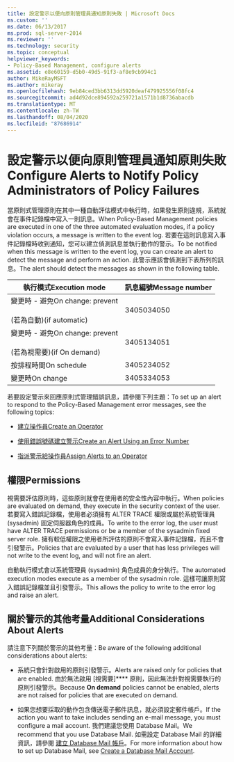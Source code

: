 ```yaml
---
title: 設定警示以便向原則管理員通知原則失敗 | Microsoft Docs
ms.custom: ''
ms.date: 06/13/2017
ms.prod: sql-server-2014
ms.reviewer: ''
ms.technology: security
ms.topic: conceptual
helpviewer_keywords:
- Policy-Based Management, configure alerts
ms.assetid: e8e60159-d5b0-49d5-91f3-af8e9cb994c1
author: MikeRayMSFT
ms.author: mikeray
ms.openlocfilehash: 9eb84ced3bb6313dd5920deaf479925556f08fc4
ms.sourcegitcommit: ad4d92dce894592a259721a1571b1d8736abacdb
ms.translationtype: MT
ms.contentlocale: zh-TW
ms.lasthandoff: 08/04/2020
ms.locfileid: "87686914"
---
```

# <a name="configure-alerts-to-notify-policy-administrators-of-policy-failures"></a><span data-ttu-id="bec8d-102">設定警示以便向原則管理員通知原則失敗</span><span class="sxs-lookup"><span data-stu-id="bec8d-102">Configure Alerts to Notify Policy Administrators of Policy Failures</span></span>
  <span data-ttu-id="bec8d-103">當原則式管理原則在其中一種自動評估模式中執行時，如果發生原則違規，系統就會在事件記錄檔中寫入一則訊息。</span><span class="sxs-lookup"><span data-stu-id="bec8d-103">When Policy-Based Management policies are executed in one of the three automated evaluation modes, if a policy violation occurs, a message is written to the event log.</span></span> <span data-ttu-id="bec8d-104">若要在這則訊息寫入事件記錄檔時收到通知，您可以建立偵測訊息並執行動作的警示。</span><span class="sxs-lookup"><span data-stu-id="bec8d-104">To be notified when this message is written to the event log, you can create an alert to detect the message and perform an action.</span></span> <span data-ttu-id="bec8d-105">此警示應該會偵測到下表所列的訊息。</span><span class="sxs-lookup"><span data-stu-id="bec8d-105">The alert should detect the messages as shown in the following table.</span></span>  
  
|<span data-ttu-id="bec8d-106">執行模式</span><span class="sxs-lookup"><span data-stu-id="bec8d-106">Execution mode</span></span>|<span data-ttu-id="bec8d-107">訊息編號</span><span class="sxs-lookup"><span data-stu-id="bec8d-107">Message number</span></span>|  
|--------------------|--------------------|  
|<span data-ttu-id="bec8d-108">變更時 - 避免</span><span class="sxs-lookup"><span data-stu-id="bec8d-108">On change: prevent</span></span><br /><br /> <span data-ttu-id="bec8d-109">(若為自動)</span><span class="sxs-lookup"><span data-stu-id="bec8d-109">(if automatic)</span></span>|<span data-ttu-id="bec8d-110">34050</span><span class="sxs-lookup"><span data-stu-id="bec8d-110">34050</span></span>|  
|<span data-ttu-id="bec8d-111">變更時 - 避免</span><span class="sxs-lookup"><span data-stu-id="bec8d-111">On change: prevent</span></span><br /><br /> <span data-ttu-id="bec8d-112">(若為視需要)</span><span class="sxs-lookup"><span data-stu-id="bec8d-112">(if On demand)</span></span>|<span data-ttu-id="bec8d-113">34051</span><span class="sxs-lookup"><span data-stu-id="bec8d-113">34051</span></span>|  
|<span data-ttu-id="bec8d-114">按排程時間</span><span class="sxs-lookup"><span data-stu-id="bec8d-114">On schedule</span></span>|<span data-ttu-id="bec8d-115">34052</span><span class="sxs-lookup"><span data-stu-id="bec8d-115">34052</span></span>|  
|<span data-ttu-id="bec8d-116">變更時</span><span class="sxs-lookup"><span data-stu-id="bec8d-116">On change</span></span>|<span data-ttu-id="bec8d-117">34053</span><span class="sxs-lookup"><span data-stu-id="bec8d-117">34053</span></span>|  
  
 <span data-ttu-id="bec8d-118">若要設定警示來回應原則式管理錯誤訊息，請參閱下列主題：</span><span class="sxs-lookup"><span data-stu-id="bec8d-118">To set up an alert to respond to the Policy-Based Management error messages, see the following topics:</span></span>  
  
-   [<span data-ttu-id="bec8d-119">建立操作員</span><span class="sxs-lookup"><span data-stu-id="bec8d-119">Create an Operator</span></span>](../../ssms/agent/create-an-operator.md)  
  
-   [<span data-ttu-id="bec8d-120">使用錯誤號碼建立警示</span><span class="sxs-lookup"><span data-stu-id="bec8d-120">Create an Alert Using an Error Number</span></span>](../../ssms/agent/create-an-alert-using-an-error-number.md)  
  
-   [<span data-ttu-id="bec8d-121">指派警示給操作員</span><span class="sxs-lookup"><span data-stu-id="bec8d-121">Assign Alerts to an Operator</span></span>](../../ssms/agent/assign-alerts-to-an-operator.md)  
  
## <a name="permissions"></a><span data-ttu-id="bec8d-122">權限</span><span class="sxs-lookup"><span data-stu-id="bec8d-122">Permissions</span></span>  
 <span data-ttu-id="bec8d-123">視需要評估原則時，這些原則就會在使用者的安全性內容中執行。</span><span class="sxs-lookup"><span data-stu-id="bec8d-123">When policies are evaluated on demand, they execute in the security context of the user.</span></span> <span data-ttu-id="bec8d-124">若要寫入錯誤記錄檔，使用者必須擁有 ALTER TRACE 權限或屬於系統管理員 (sysadmin) 固定伺服器角色的成員。</span><span class="sxs-lookup"><span data-stu-id="bec8d-124">To write to the error log, the user must have ALTER TRACE permissions or be a member of the sysadmin fixed server role.</span></span> <span data-ttu-id="bec8d-125">擁有較低權限之使用者所評估的原則不會寫入事件記錄檔，而且不會引發警示。</span><span class="sxs-lookup"><span data-stu-id="bec8d-125">Policies that are evaluated by a user that has less privileges will not write to the event log, and will not fire an alert.</span></span>  
  
 <span data-ttu-id="bec8d-126">自動執行模式會以系統管理員 (sysadmin) 角色成員的身分執行。</span><span class="sxs-lookup"><span data-stu-id="bec8d-126">The automated execution modes execute as a member of the sysadmin role.</span></span> <span data-ttu-id="bec8d-127">這樣可讓原則寫入錯誤記錄檔並且引發警示。</span><span class="sxs-lookup"><span data-stu-id="bec8d-127">This allows the policy to write to the error log and raise an alert.</span></span>  
  
## <a name="additional-considerations-about-alerts"></a><span data-ttu-id="bec8d-128">關於警示的其他考量</span><span class="sxs-lookup"><span data-stu-id="bec8d-128">Additional Considerations About Alerts</span></span>  
 <span data-ttu-id="bec8d-129">請注意下列關於警示的其他考量：</span><span class="sxs-lookup"><span data-stu-id="bec8d-129">Be aware of the following additional considerations about alerts:</span></span>  
  
-   <span data-ttu-id="bec8d-130">系統只會針對啟用的原則引發警示。</span><span class="sxs-lookup"><span data-stu-id="bec8d-130">Alerts are raised only for policies that are enabled.</span></span> <span data-ttu-id="bec8d-131">由於無法啟用 [視需要]\*\*\*\* 原則，因此無法針對視需要執行的原則引發警示。</span><span class="sxs-lookup"><span data-stu-id="bec8d-131">Because **On demand** policies cannot be enabled, alerts are not raised for policies that are executed on demand.</span></span>  
  
-   <span data-ttu-id="bec8d-132">如果您想要採取的動作包含傳送電子郵件訊息，就必須設定郵件帳戶。</span><span class="sxs-lookup"><span data-stu-id="bec8d-132">If the action you want to take includes sending an e-mail message, you must configure a mail account.</span></span> <span data-ttu-id="bec8d-133">我們建議您使用 Database Mail。</span><span class="sxs-lookup"><span data-stu-id="bec8d-133">We recommend that you use Database Mail.</span></span> <span data-ttu-id="bec8d-134">如需設定 Database Mail 的詳細資訊，請參閱 [建立 Database Mail 帳戶](../database-mail/create-a-database-mail-account.md)。</span><span class="sxs-lookup"><span data-stu-id="bec8d-134">For more information about how to set up Database Mail, see [Create a Database Mail Account](../database-mail/create-a-database-mail-account.md).</span></span>  
  
  
